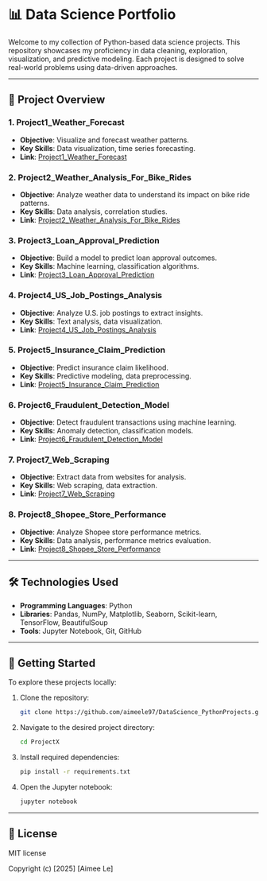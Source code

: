 # 📊 Data Science Portfolio

Welcome to my collection of Python-based data science projects. This repository showcases my proficiency in data cleaning, exploration, visualization, and predictive modeling. Each project is designed to solve real-world problems using data-driven approaches.

---

## 📁 Project Overview

### 1. **Project1\_Weather\_Forecast**

* **Objective**: Visualize and forecast weather patterns.
* **Key Skills**: Data visualization, time series forecasting.
* **Link**: [Project1\_Weather\_Forecast](https://github.com/aimeele97/Python_Projects/tree/main/Project1_Weather_Forecast)

### 2. **Project2\_Weather\_Analysis\_For\_Bike\_Rides**

* **Objective**: Analyze weather data to understand its impact on bike ride patterns.
* **Key Skills**: Data analysis, correlation studies.
* **Link**: [Project2\_Weather\_Analysis\_For\_Bike\_Rides](https://github.com/aimeele97/Python_Projects/tree/main/Project2_Weather_Analysis_For_Bike_Rides)

### 3. **Project3\_Loan\_Approval\_Prediction**

* **Objective**: Build a model to predict loan approval outcomes.
* **Key Skills**: Machine learning, classification algorithms.
* **Link**: [Project3\_Loan\_Approval\_Prediction](https://github.com/aimeele97/Python_Projects/tree/main/Project3_Loan_Approval_Prediction)

### 4. **Project4\_US\_Job\_Postings\_Analysis**

* **Objective**: Analyze U.S. job postings to extract insights.
* **Key Skills**: Text analysis, data visualization.
* **Link**: [Project4\_US\_Job\_Postings\_Analysis](https://github.com/aimeele97/Python_Projects/tree/main/Project4_US_Job_Postings_Analysis)

### 5. **Project5\_Insurance\_Claim\_Prediction**

* **Objective**: Predict insurance claim likelihood.
* **Key Skills**: Predictive modeling, data preprocessing.
* **Link**: [Project5\_Insurance\_Claim\_Prediction](https://github.com/aimeele97/Python_Projects/tree/main/Project5_Insurance_Claim_Prediction)

### 6. **Project6\_Fraudulent\_Detection\_Model**

* **Objective**: Detect fraudulent transactions using machine learning.
* **Key Skills**: Anomaly detection, classification models.
* **Link**: [Project6\_Fraudulent\_Detection\_Model](https://github.com/aimeele97/Python_Projects/tree/main/Project6_Fraudulent_Detection_Model)

### 7. **Project7\_Web\_Scraping**

* **Objective**: Extract data from websites for analysis.
* **Key Skills**: Web scraping, data extraction.
* **Link**: [Project7\_Web\_Scraping](https://github.com/aimeele97/Python_Projects/tree/main/Project7_Web_Scraping)

### 8. **Project8\_Shopee\_Store\_Performance**

* **Objective**: Analyze Shopee store performance metrics.
* **Key Skills**: Data analysis, performance metrics evaluation.
* **Link**: [Project8\_Shopee\_Store\_Performance](https://github.com/aimeele97/Python_Projects/tree/main/Project8_Shopee_Store_Performance)
  
---

## 🛠️ Technologies Used

* **Programming Languages**: Python
* **Libraries**: Pandas, NumPy, Matplotlib, Seaborn, Scikit-learn, TensorFlow, BeautifulSoup
* **Tools**: Jupyter Notebook, Git, GitHub

---

## 📌 Getting Started

To explore these projects locally:

1. Clone the repository:

   ```bash
   git clone https://github.com/aimeele97/DataScience_PythonProjects.git
   ```

2. Navigate to the desired project directory:

   ```bash
   cd ProjectX
   ```

3. Install required dependencies:

   ```bash
   pip install -r requirements.txt
   ```

4. Open the Jupyter notebook:

   ```bash
   jupyter notebook
   ```

---

## 📄 License
  
MIT license  
  
Copyright (c) [2025] [Aimee Le]
